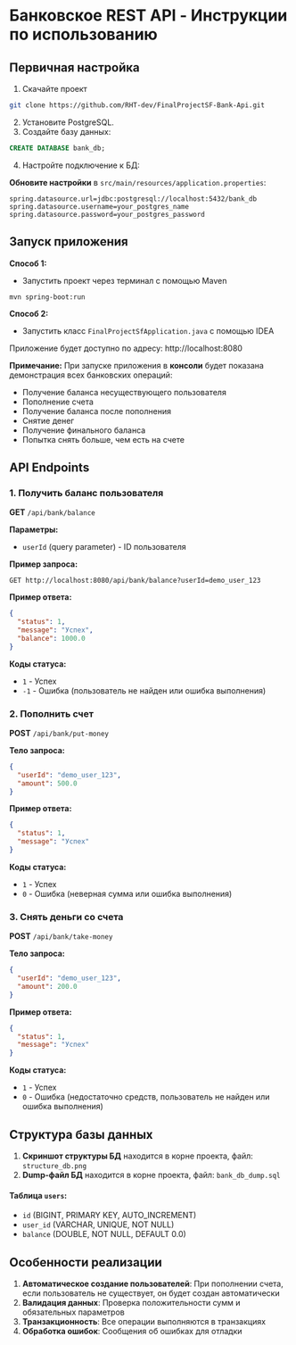 # Банковское REST API - Инструкции по использованию

## Первичная настройка
1. Скачайте проект
```bash
git clone https://github.com/RHT-dev/FinalProjectSF-Bank-Api.git
```
2. Установите PostgreSQL.
3. Создайте базу данных:
```sql
CREATE DATABASE bank_db;
```
4. Настройте подключение к БД:
   
**Обновите настройки** в `src/main/resources/application.properties`:
```properties
spring.datasource.url=jdbc:postgresql://localhost:5432/bank_db
spring.datasource.username=your_postgres_name
spring.datasource.password=your_postgres_password
```
   


## Запуск приложения

**Способ 1:**
- Запустить проект через терминал с помощью Maven
```
mvn spring-boot:run
```
**Способ 2:**
- Запустить класс ```FinalProjectSfApplication.java``` с помощью IDEA

Приложение будет доступно по адресу: http://localhost:8080

**Примечание:** При запуске приложения в **консоли** будет показана демонстрация всех банковских операций:
- Получение баланса несуществующего пользователя
- Пополнение счета
- Получение баланса после пополнения
- Снятие денег
- Получение финального баланса
- Попытка снять больше, чем есть на счете

## API Endpoints

### 1. Получить баланс пользователя

**GET** `/api/bank/balance`

**Параметры:**
- `userId` (query parameter) - ID пользователя

**Пример запроса:**
```
GET http://localhost:8080/api/bank/balance?userId=demo_user_123
```

**Пример ответа:**
```json
{
  "status": 1,
  "message": "Успех",
  "balance": 1000.0
}
```

**Коды статуса:**
- `1` - Успех
- `-1` - Ошибка (пользователь не найден или ошибка выполнения)

### 2. Пополнить счет

**POST** `/api/bank/put-money`

**Тело запроса:**
```json
{
  "userId": "demo_user_123",
  "amount": 500.0
}
```

**Пример ответа:**
```json
{
  "status": 1,
  "message": "Успех"
}
```

**Коды статуса:**
- `1` - Успех
- `0` - Ошибка (неверная сумма или ошибка выполнения)

### 3. Снять деньги со счета

**POST** `/api/bank/take-money`

**Тело запроса:**
```json
{
  "userId": "demo_user_123",
  "amount": 200.0
}
```

**Пример ответа:**
```json
{
  "status": 1,
  "message": "Успех"
}
```

**Коды статуса:**
- `1` - Успех
- `0` - Ошибка (недостаточно средств, пользователь не найден или ошибка выполнения)

## Структура базы данных
1. **Скриншот структуры БД** находится в корне проекта, файл: ```structure_db.png```
2. **Dump-файл БД** находится в корне проекта, файл: ```bank_db_dump.sql```

#### Таблица `users`:
- `id` (BIGINT, PRIMARY KEY, AUTO_INCREMENT)
- `user_id` (VARCHAR, UNIQUE, NOT NULL)
- `balance` (DOUBLE, NOT NULL, DEFAULT 0.0)

## Особенности реализации

1. **Автоматическое создание пользователей**: При пополнении счета, если пользователь не существует, он будет создан автоматически
2. **Валидация данных**: Проверка положительности сумм и обязательных параметров
3. **Транзакционность**: Все операции выполняются в транзакциях
4. **Обработка ошибок**: Сообщения об ошибках для отладки
